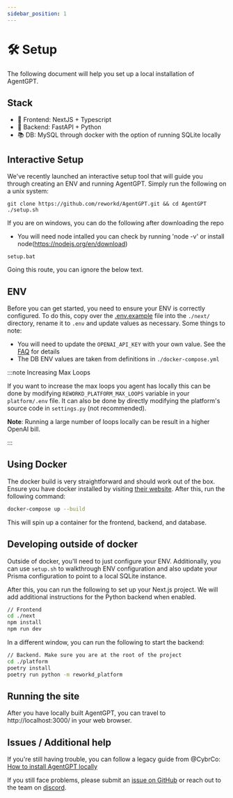 ```yaml
---
sidebar_position: 1
---
```


# 🛠️ Setup

The following document will help you set up a local installation of AgentGPT.

## Stack

- 💅 Frontend: NextJS + Typescript
- 🐍 Backend: FastAPI + Python
- 📚 DB: MySQL through docker with the option of running SQLite locally

## Interactive Setup

We've recently launched an interactive setup tool that will guide you through creating an ENV and running AgentGPT.
Simply run the following on a unix system:

```
git clone https://github.com/reworkd/AgentGPT.git && cd AgentGPT
./setup.sh
```

If you are on windows, you can do the following after downloading the repo

- You will need node intalled you can check by running 'node -v' or install node(https://nodejs.org/en/download)

```
setup.bat
```

Going this route, you can ignore the below text.

## ENV

Before you can get started, you need to ensure your ENV is correctly configured. To do this, copy over
the [.env.example](https://github.com/reworkd/AgentGPT/blob/main/.env.example) file into the `./next/` directory, rename
it to `.env` and update values as necessary. Some things to note:

- You will need to update the `OPENAI_API_KEY` with your own value. See the [FAQ](/faq) for details
- The DB ENV values are taken from definitions in `./docker-compose.yml`

:::note Increasing Max Loops

If you want to increase the max loops you agent has locally this can be done by modifying `REWORKD_PLATFORM_MAX_LOOPS`
variable in your `platform/.env` file. It can also be done by directly modifying the platform's source
code in `settings.py` (not recommended).

**Note**: Running a large number of loops locally can be result in a higher OpenAI bill.

:::


## Using Docker

The docker build is very straightforward and should work out of the box.
Ensure you have docker installed by visiting [their website](https://www.docker.com/). After this, run the following
command:

```bash
docker-compose up --build
```

This will spin up a container for the frontend, backend, and database.

## Developing outside of docker

Outside of docker, you'll need to just configure your ENV. Additionally, you can use `setup.sh` to walkthrough ENV
configuration and also update your Prisma configuration to point to a local SQLite
instance.

After this, you can run the following to set up your Next.js project. We will add additional instructions for the Python
backend when enabled.

```bash
// Frontend
cd ./next
npm install
npm run dev
```

In a different window, you can run the following to start the backend:

```bash
// Backend. Make sure you are at the root of the project
cd ./platform
poetry install
poetry run python -m reworkd_platform
```

## Running the site

After you have locally built AgentGPT, you can travel to http://localhost:3000/ in your web browser.

## Issues / Additional help

If you're still having trouble, you can follow a legacy guide from
@CybrCo: [How to install AgentGPT locally](https://snapdragon-writer-867.notion.site/How-to-Install-AgentGPT-Locally-9b96b2314c9b491397976249fd121023)

If you still face problems, please submit an [issue on GitHub](https://github.com/reworkd/AgentGPT/issues) or reach out
to the team on [discord](https://discord.gg/jdSBAnmdnY).
